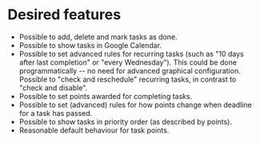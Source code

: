 # Desired features

* Possible to add, delete and mark tasks as done.
* Possible to show tasks in Google Calendar.
* Possible to set advanced rules for recurring tasks (such as "10 days after last completion" or "every Wednesday"). This could be done programmatically -- no need for advanced graphical configuration. Possible to "check and reschedule" recurring tasks, in contrast to "check and disable".
* Possible to set points awarded for completing tasks.
* Possible to set (advanced) rules for how points change when deadline for a task has passed.
* Possible to show tasks in priority order (as described by points).
* Reasonable default behaviour for task points.
